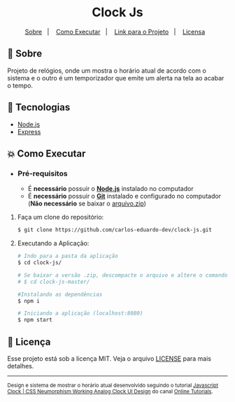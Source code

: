 <h1 align="center">
    <br>Clock Js<br/>
</h1>

<p align="center">
  <a href="#bookmark-sobre">Sobre</a>&nbsp;&nbsp;&nbsp;|&nbsp;&nbsp;&nbsp;
  <a href="#boom-como-executar">Como Executar</a>&nbsp;&nbsp;&nbsp;|&nbsp;&nbsp;&nbsp;
  <a href="https://timer-clock.herokuapp.com/" target="_blank">Link para o Projeto</a>&nbsp;&nbsp;&nbsp;|&nbsp;&nbsp;&nbsp;
  <a href="#pencil-licença">Licensa</a>&nbsp;&nbsp;&nbsp;
</p>

## :bookmark: Sobre

   Projeto de relógios, onde um mostra o horário atual de acordo com o sistema e o outro é um temporizador que emite um alerta na tela ao acabar o tempo.

## :rocket: Tecnologias

-  [Node.js](https://nodejs.org/en/)
-  [Express](https://expressjs.com/)

## :boom: Como Executar

- ### **Pré-requisitos**

  - É **necessário** possuir o **[Node.js](https://nodejs.org/en/)** instalado no computador
  - É **necessário** possuir o **[Git](https://git-scm.com/)** instalado e configurado no computador (**Não necessário** se baixar o [arquivo.zip](https://github.com/carlos-eduardo-dev/clock-js/archive/master.zip))

1. Faça um clone do repositório:

    ```sh
    $ git clone https://github.com/carlos-eduardo-dev/clock-js.git
    ```

2. Executando a Aplicação:
    ```sh
    # Indo para a pasta da aplicação
    $ cd clock-js/
    
    # Se baixar a versão .zip, descompacte o arquivo e altere o comando para:
    # $ cd clock-js-master/

    #Instalando as dependências
    $ npm i

    # Iniciando a aplicação (localhost:8080)
    $ npm start
    ```
    
## :pencil: Licença

Esse projeto está sob a licença MIT. Veja o arquivo [LICENSE](LICENSE) para mais detalhes.

---

<sup>Design e sistema de mostrar o horário atual desenvolvido seguindo o tutorial [Javascript Clock | CSS Neumorphism Working Analog Clock UI Design](https://www.youtube.com/watch?v=weZFfrjF-k4) do canal [Online Tutorials](https://www.youtube.com/channel/UCbwXnUipZsLfUckBPsC7Jog).</sup>